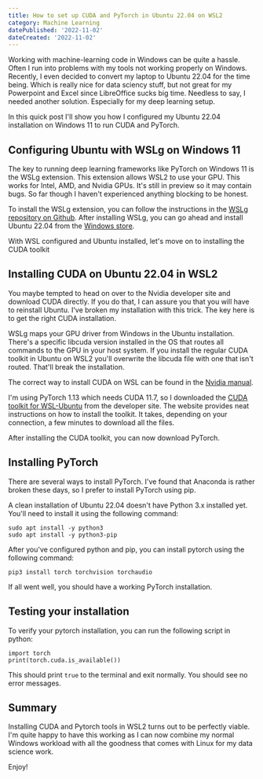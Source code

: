 ```yaml
---
title: How to set up CUDA and PyTorch in Ubuntu 22.04 on WSL2
category: Machine Learning
datePublished: '2022-11-02'
dateCreated: '2022-11-02'
---
```

Working with machine-learning code in Windows can be quite a hassle. Often I run into problems with my tools not working properly on Windows. Recently, I even decided to convert my laptop to Ubuntu 22.04 for the time being. Which is really nice for data sciency stuff, but not great for my Powerpoint and Excel since LibreOffice sucks big time. Needless to say, I needed another solution. Especially for my deep learning setup.

In this quick post I'll show you how I configured my Ubuntu 22.04 installation on Windows 11 to run CUDA and PyTorch. 

## Configuring Ubuntu with WSLg on Windows 11

The key to running deep learning frameworks like PyTorch on Windows 11 is the WSLg extension. This extension allows WSL2 to use your GPU. This works for Intel, AMD, and Nvidia GPUs. It's still in preview so  it may contain bugs. So far though I haven't experienced anything blocking to be honest.

To install the WSLg extension, you can follow the instructions in the [WSLg repository on Github](https://github.com/microsoft/wslg). 
After installing WSLg, you can go ahead and install Ubuntu 22.04 from the [Windows store](https://www.microsoft.com/store/productId/9PDXGNCFSCZV).

With WSL configured and Ubuntu installed, let's move on to installing the CUDA toolkit

## Installing CUDA on Ubuntu 22.04 in WSL2

You maybe tempted to head on over to the Nvidia developer site and download CUDA directly. If you do that, I can assure you that you will have to reinstall Ubuntu. I've broken my installation with this trick.
The key here is to get the right CUDA installation.

WSLg maps your GPU driver from Windows in the Ubuntu installation. There's a specific libcuda version installed in the OS that routes all commands to the GPU in your host system. If you install the regular CUDA toolkit in Ubuntu on WSL2 you'll overwrite the libcuda file with one that isn't routed. That'll break the installation.

The correct way to install CUDA on WSL can be found in the [Nvidia manual](https://docs.nvidia.com/cuda/wsl-user-guide/index.html). 

I'm using PyTorch 1.13 which needs CUDA 11.7, so I downloaded the [CUDA toolkit for WSL-Ubuntu](https://developer.nvidia.com/cuda-11-7-1-download-archive?target_os=Linux&target_arch=x86_64&Distribution=WSL-Ubuntu&target_version=2.0&target_type=deb_local) from the developer site. The website provides neat instructions on how to install the toolkit. It takes, depending on your connection, a few minutes to download all the files.

After installing the CUDA toolkit, you can now download PyTorch.

## Installing PyTorch

There are several ways to install PyTorch. I've found that Anaconda is rather broken these days, so I prefer to install PyTorch using pip. 

A clean installation of Ubuntu 22.04 doesn't have Python 3.x installed yet. You'll need to install it using the following command:

```
sudo apt install -y python3
sudo apt install -y python3-pip
```

After you've configured python and pip, you can install pytorch using the following command:

```
pip3 install torch torchvision torchaudio
```

If all went well, you should have a working PyTorch installation.

## Testing your installation

To verify your pytorch installation, you can run the following script in python:

```
import torch
print(torch.cuda.is_available())
```

This should print `true` to the terminal and exit normally. You should see no error messages.

## Summary

Installing CUDA and Pytorch tools in WSL2 turns out to be perfectly viable. I'm quite happy to have this working as I can now combine my normal Windows workload with all the goodness that comes with Linux for my data science work.

Enjoy!
